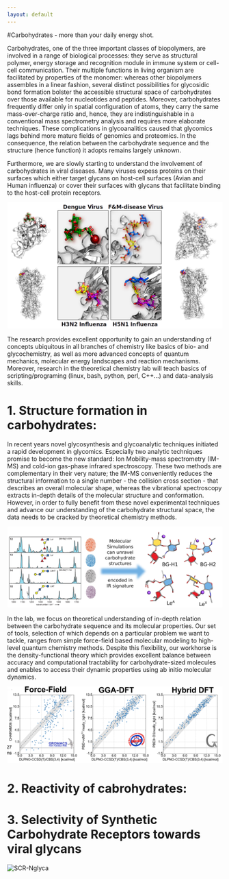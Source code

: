 ```yaml
---
layout: default
---
```


#Carbohydrates - more than your daily energy shot. 

Carbohydrates, one of the three important classes of biopolymers, are involved in a range of biological processes: they serve as structural polymer, energy storage and recognition module in immune system or cell-cell communication. Their multiple functions in living organism are facilitated by properties of the monomer: whereas other biopolymers assembles in a linear fashion, several distinct possibilities for glycosidic bond formation bolster the accessible structural space of carbohydrates over those available for nucleotides and peptides. Moreover, carbohydrates frequently differ only in spatial configuration of atoms, they carry the same mass-over-charge ratio and, hence, they are indistinguishable in a conventional mass spectrometry analysis and requires more elaborate techniques. These complications in glycoanalitics caused that glycomics lags behind more mature fields of genomics and proteomics. In the consequence, the relation between the carbohydrate sequence and the structure (hence function) it adopts remains largely unknown.

Furthermore, we are slowly starting to understand the involvement of carbohydrates in viral diseases. Many viruses expess proteins on their surfaces which either target glycans on host-cell surfaces (Avian and Human influenza) or cover their surfaces with glycans that facilitate binding to the host-cell protein receptors. 

![Viruses](/assets/img/Viruses.png)


The research provides excellent opportunity to gain an understanding of concepts ubiquitous in all branches of chemistry like basics of bio- and glycochemistry, as well as more advanced concepts of quantum mechanics, molecular energy landscapes and reaction mechanisms. Moreover, research in the theoretical chemistry lab will teach basics of scripting/programing (linux, bash, python, perl, C++...) and data-analysis skills.

# 1. Structure formation in carbohydrates:


In recent years novel glycosynthesis and glycoanalytic techniques initiated a rapid development in glycomics. Especially two analytic techniques promise to become the new standard: Ion Mobility-mass spectrometry (IM-MS) and cold-ion gas-phase infrared spectroscopy. These two methods are complementary in their very nature; the IM-MS conveniently reduces the structural information to a single number - the collision cross section - that describes an overall molecular shape, whereas the vibrational spectroscopy extracts in-depth details of the molecular structure and conformation. However, in order to fully benefit from these novel experimental techniques and advance our understanding of the carbohydrate structural space, the data needs to be cracked by theoretical chemistry methods.

![IR-structure](/assets/img/IR-structure.png)

In the lab, we focus on theoretical understanding of in-depth relation between the carbohydrate sequence and its molecular properties. Our set of tools, selection of which depends on a particular problem we want to tackle, ranges from simple force-field based molecular modeling to high-level quantum chemistry methods. Despite this flexibility, our workhorse is the density-functional theory which provides excellent balance between accuracy and computational tractability for carbohydrate-sized molecules and enables to access their dynamic properties using ab initio molecular dynamics.

![Benchmark](/assets/img/benchmark_plots.png)

# 2. Reactivity of cabrohydrates:




# 3. Selectivity of Synthetic Carbohydrate Receptors towards viral glycans





![SCR-Nglyca](/assets/img/TrajBing.png)

